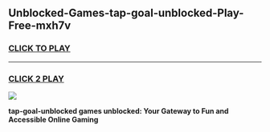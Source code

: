 
## Unblocked-Games-tap-goal-unblocked-Play-Free-mxh7v
<h3>
<a href="https://premium76.site?title=tap-goal-unblocked&ref=24M">CLICK TO PLAY</a></h3>
<hr>

<h3>
<a href="https://premium76.site?title=tap-goal-unblocked&ref=24M">CLICK 2 PLAY</a>
  
</h3>

<a href="https://premium76.site?title=tap-goal-unblocked&ref=24M"><img src="https://clearcache.store/games.png"></a>


**tap-goal-unblocked games unblocked: Your Gateway to Fun and Accessible Online Gaming**
